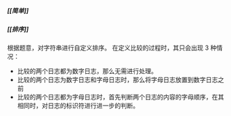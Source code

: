 ##### [[简单]]
##### [[排序]]

根据题意，对字符串进行自定义排序。
在定义比较的过程时，其只会出现 $3$ 种情况：
- 比较的两个日志都为数字日志，那么无需进行处理。
- 比较的两个日志为数字日志和字母日志时，那么将字母日志放置到数字日志之前
- 比较的两个日志都为字母日志时，首先判断两个日志的内容的字母顺序，在其相同时，对日志的标识符进行进一步的判断。